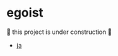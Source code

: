 # egoist

:construction: this project is under construction :construction:

- [ja](./docs/ja/README.md)
